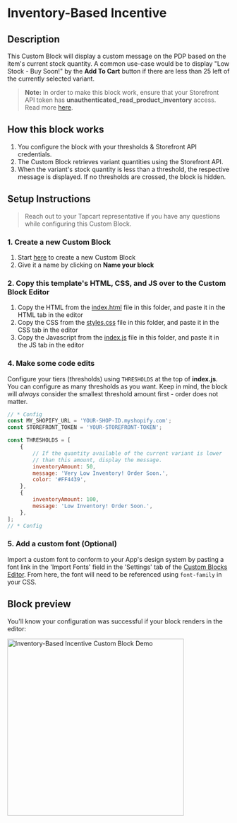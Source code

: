 # Inventory-Based Incentive

## Description

This Custom Block will display a custom message on the PDP based on the item's current stock quantity. A common use-case would be to display "Low Stock - Buy Soon!" by the **Add To Cart** button if there are less than 25 left of the currently selected variant.

> **Note:** In order to make this block work, ensure that your Storefront API token has **unauthenticated_read_product_inventory** access. Read more [here](https://shopify.dev/docs/api/usage/access-scopes).

## How this block works

1. You configure the block with your thresholds & Storefront API credentials.
2. The Custom Block retrieves variant quantities using the Storefront API.
3. When the variant's stock quantity is less than a threshold, the respective message is displayed. If no thresholds are crossed, the block is hidden.

## Setup Instructions

> Reach out to your Tapcart representative if you have any questions while configuring this Custom Block.

### 1. Create a new Custom Block

1. Start [here](https://app.tapcart.com/custom-blocks) to create a new Custom Block
2. Give it a name by clicking on **Name your block**

### 2. Copy this template's HTML, CSS, and JS over to the Custom Block Editor

1. Copy the HTML from the [index.html](#) file in this folder, and paste it in the HTML tab in the editor
2. Copy the CSS from the [styles.css](#) file in this folder, and paste it in the CSS tab in the editor
3. Copy the Javascript from the [index.js](#) file in this folder, and paste it in the JS tab in the editor

### 4. Make some code edits

Configure your tiers (thresholds) using `THRESHOLDS` at the top of **index.js**. You can configure as many thresholds as you want. Keep in mind, the block will _always_ consider the smallest threshold amount first - order does not matter.

```JavaScript
// * Config
const MY_SHOPIFY_URL = 'YOUR-SHOP-ID.myshopify.com';
const STOREFRONT_TOKEN = 'YOUR-STOREFRONT-TOKEN';

const THRESHOLDS = [
    {
        // If the quantity available of the current variant is lower
        // than this amount, display the message.
        inventoryAmount: 50,
        message: 'Very Low Inventory! Order Soon.',
        color: '#FF4439',
    },
    {
        inventoryAmount: 100,
        message: 'Low Inventory! Order Soon.',
    },
];
// * Config
```

### 5. Add a custom font (Optional)

Import a custom font to conform to your App's design system by pasting a font link in the 'Import Fonts' field in the 'Settings' tab of the [Custom Blocks Editor](https://app.tapcart.com/custom-blocks). From here, the font will need to be referenced using `font-family` in your CSS.

## Block preview

You'll know your configuration was successful if your block renders in the editor:

<img width="400" src="https://github.com/user-attachments/assets/3fd3504e-0632-4900-b37b-fa839523c825" alt="Inventory-Based Incentive Custom Block Demo"/>
